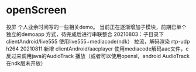 # openScreen
投屏
个人业余时间写的一些相关demo。
当前正在逐渐增加子模块，前期已单个独立的demoapp 方式，待完成后进行串联整合
20210803：子目录下clientAndroid/live555
        使用live555+mediacode(ndk） 拉流，解码渲染 rtp-udp h264
20210811:新增 clientAndroid/aacplayer
        使用mediacode解码aac文件，c反过来调用java的AudioTrack 播放（或者可以使用opensl，android AudioTrack在ndk层未开放）
